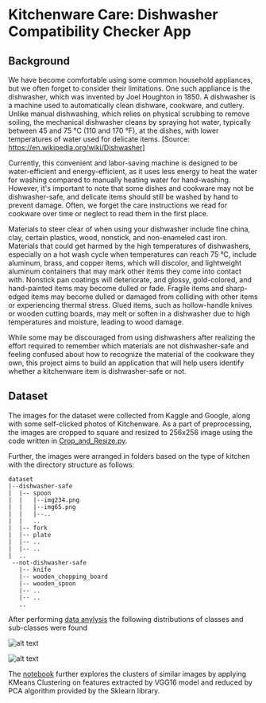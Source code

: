 # Kitchenware Care: Dishwasher Compatibility Checker App

## Background
We have become comfortable using some common household appliances, but we often forget to consider their limitations. One such appliance is the dishwasher, which was invented by Joel Houghton in 1850. A dishwasher is a machine used to automatically clean dishware, cookware, and cutlery. Unlike manual dishwashing, which relies on physical scrubbing to remove soiling, the mechanical dishwasher cleans by spraying hot water, typically between 45 and 75 °C (110 and 170 °F), at the dishes, with lower temperatures of water used for delicate items. [Source: https://en.wikipedia.org/wiki/Dishwasher]

Currently, this convenient and labor-saving machine is designed to be water-efficient and energy-efficient, as it uses less energy to heat the water for washing compared to manually heating water for hand-washing. However, it's important to note that some dishes and cookware may not be dishwasher-safe, and delicate items should still be washed by hand to prevent damage. Often, we forget the care instructions we read for cookware over time or neglect to read them in the first place.

Materials to steer clear of when using your dishwasher include fine china, clay, certain plastics, wood, nonstick, and non-enameled cast iron. Materials that could get harmed by the high temperatures of dishwashers, especially on a hot wash cycle when temperatures can reach 75 °C, include aluminum, brass, and copper items, which will discolor, and lightweight aluminum containers that may mark other items they come into contact with. Nonstick pan coatings will deteriorate, and glossy, gold-colored, and hand-painted items may become dulled or fade. Fragile items and sharp-edged items may become dulled or damaged from colliding with other items or experiencing thermal stress. Glued items, such as hollow-handle knives or wooden cutting boards, may melt or soften in a dishwasher due to high temperatures and moisture, leading to wood damage.

While some may be discouraged from using dishwashers after realizing the effort required to remember which materials are not dishwasher-safe and feeling confused about how to recognize the material of the cookware they own, this project aims to build an application that will help users identify whether a kitchenware item is dishwasher-safe or not.

## Dataset
The images for the dataset were collected from Kaggle and Google, along with some self-clicked photos of Kitchenware. As a part of preprocessing, the images are cropped to square and resized to 256x256 image using the code written in [Crop_and_Resize.py](../blob/main/Crop_and_Resize.py).

Further, the images were arranged in folders based on the type of kitchen with the directory structure as follows:
```
dataset
|--dishwasher-safe
|  |-- spoon
|  |   |--img234.png
|  |   |--img65.png
|  |   |--..
|  |   ..
|  |-- fork
|  |-- plate
|  |-- ..
|  |-- ..
|  ..
 --not-dishwasher-safe
   |-- knife
   |-- wooden_chopping_board
   |-- wooden_spoon
   |-- ..
   |-- ..
   ..
```
After performing [data anylysis](../blob/main/Data_Exploration.ipynb) the following distributions of classes and sub-classes were found

![alt text](https://github.com/anushreedas/Dishwasher-safe_or_Not/blob/main/readme_images/class_dist.png "Class Distribution")

![alt text](https://github.com/anushreedas/Dishwasher-safe_or_Not/blob/main/readme_images/sub_class_dist.png "Sub-Class Distribution")

The [notebook](../blob/main/Data_Exploration.ipynb) further explores the clusters of similar images by applying KMeans Clustering on features extracted by VGG16 model and reduced by PCA algorithm provided by the Sklearn library.

